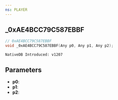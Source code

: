 ```yaml
---
ns: PLAYER
---
```

## _0xAE4BCC79C587EBBF

```c
// 0xAE4BCC79C587EBBF
void _0xAE4BCC79C587EBBF(Any p0, Any p1, Any p2);
```

```
NativeDB Introduced: v1207
```

## Parameters
* **p0**:
* **p1**:
* **p2**:
